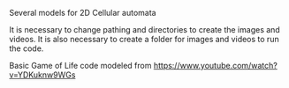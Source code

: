 Several models for 2D Cellular automata

It is necessary to change pathing and directories to create the images and videos. It is also necessary to create a folder for images and videos to run the code.

Basic Game of Life code modeled from https://www.youtube.com/watch?v=YDKuknw9WGs
